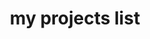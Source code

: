 ---
layout: default
title: my projects list
description: >
  my projects의 새로운 분류에 따른 카테고리 리스트를 보여주려 합니다.
menu: true
order: 1
---